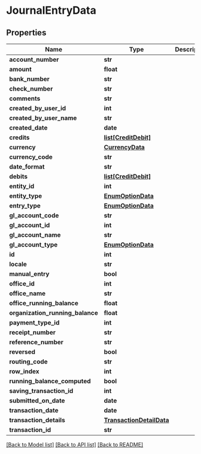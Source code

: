 # JournalEntryData

## Properties
Name | Type | Description | Notes
------------ | ------------- | ------------- | -------------
**account_number** | **str** |  | [optional] 
**amount** | **float** |  | [optional] 
**bank_number** | **str** |  | [optional] 
**check_number** | **str** |  | [optional] 
**comments** | **str** |  | [optional] 
**created_by_user_id** | **int** |  | [optional] 
**created_by_user_name** | **str** |  | [optional] 
**created_date** | **date** |  | [optional] 
**credits** | [**list[CreditDebit]**](CreditDebit.md) |  | [optional] 
**currency** | [**CurrencyData**](CurrencyData.md) |  | [optional] 
**currency_code** | **str** |  | [optional] 
**date_format** | **str** |  | [optional] 
**debits** | [**list[CreditDebit]**](CreditDebit.md) |  | [optional] 
**entity_id** | **int** |  | [optional] 
**entity_type** | [**EnumOptionData**](EnumOptionData.md) |  | [optional] 
**entry_type** | [**EnumOptionData**](EnumOptionData.md) |  | [optional] 
**gl_account_code** | **str** |  | [optional] 
**gl_account_id** | **int** |  | [optional] 
**gl_account_name** | **str** |  | [optional] 
**gl_account_type** | [**EnumOptionData**](EnumOptionData.md) |  | [optional] 
**id** | **int** |  | [optional] 
**locale** | **str** |  | [optional] 
**manual_entry** | **bool** |  | [optional] 
**office_id** | **int** |  | [optional] 
**office_name** | **str** |  | [optional] 
**office_running_balance** | **float** |  | [optional] 
**organization_running_balance** | **float** |  | [optional] 
**payment_type_id** | **int** |  | [optional] 
**receipt_number** | **str** |  | [optional] 
**reference_number** | **str** |  | [optional] 
**reversed** | **bool** |  | [optional] 
**routing_code** | **str** |  | [optional] 
**row_index** | **int** |  | [optional] 
**running_balance_computed** | **bool** |  | [optional] 
**saving_transaction_id** | **int** |  | [optional] 
**submitted_on_date** | **date** |  | [optional] 
**transaction_date** | **date** |  | [optional] 
**transaction_details** | [**TransactionDetailData**](TransactionDetailData.md) |  | [optional] 
**transaction_id** | **str** |  | [optional] 

[[Back to Model list]](../README.md#documentation-for-models) [[Back to API list]](../README.md#documentation-for-api-endpoints) [[Back to README]](../README.md)

